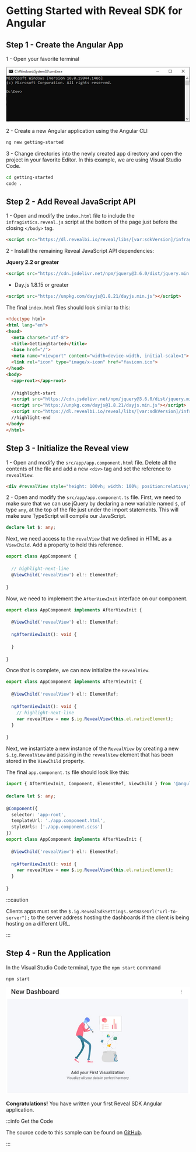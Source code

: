 # Getting Started with Reveal SDK for Angular

## Step 1 - Create the Angular App

1 - Open your favorite terminal

![](images/getting-started-angular-terminal.jpg)

2 - Create a new Angular application using the Angular CLI

```bash
ng new getting-started
```

3 - Change directories into the newly created app directory and open the project in your favorite Editor. In this example, we are using Visual Studio Code.

```bash
cd getting-started
code .
```

## Step 2 - Add Reveal JavaScript API

1 - Open and modify the `index.html` file to include the `infragistics.reveal.js` script at the bottom of the page just before the closing `</body>` tag.

```html
<script src="https://dl.revealbi.io/reveal/libs/[var:sdkVersion]/infragistics.reveal.js"></script>
```

2 - Install the remaining Reveal JavaScript API dependencies:

**Jquery 2.2 or greater**

```html
<script src="https://cdn.jsdelivr.net/npm/jquery@3.6.0/dist/jquery.min.js"></script>
```

- Day.js 1.8.15 or greater

```html
<script src="https://unpkg.com/dayjs@1.8.21/dayjs.min.js"></script>
```

The final `index.html` files should look similar to this:

```html title="index.html"
<!doctype html>
<html lang="en">
<head>
  <meta charset="utf-8">
  <title>GettingStarted</title>
  <base href="/">
  <meta name="viewport" content="width=device-width, initial-scale=1">
  <link rel="icon" type="image/x-icon" href="favicon.ico">  
</head>
<body>
  <app-root></app-root>

  //highlight-start
  <script src="https://cdn.jsdelivr.net/npm/jquery@3.6.0/dist/jquery.min.js"></script>
  <script src="https://unpkg.com/dayjs@1.8.21/dayjs.min.js"></script>
  <script src="https://dl.revealbi.io/reveal/libs/[var:sdkVersion]/infragistics.reveal.js"></script>
  //highlight-end
</body>
</html>
```

## Step 3 - Initialize the Reveal view

1 - Open and modify the `src/app/app.component.html` file. Delete all the contents of the file and add a new `<div>` tag and set the reference to `revealView`.

```html
<div #revealView style="height: 100vh; width: 100%; position:relative;"></div>
```

2 - Open and modify the `src/app/app.component.ts` file.  First, we need to make sure that we can use jQuery by declaring a new variable named `$`, of type `any`, at the top of the file just under the import statements. This will make sure TypeScript will compile our JavaScript.

```ts
declare let $: any;
```

Next, we need access to the `revalView` that we defined in HTML as a `ViewChild`. Add a property to hold this reference.

```ts title="src/app/app.component.html"
export class AppComponent {
  
  // highlight-next-line
  @ViewChild('revealView') el!: ElementRef;
  
}
```

Now, we need to implement the `AfterViewInit` interface on our component.

```ts title="src/app/app.component.html" {5-7}
export class AppComponent implements AfterViewInit {
  
  @ViewChild('revealView') el!: ElementRef;

  ngAfterViewInit(): void {

  }
  
}
```

Once that is complete, we can now initialize the `RevealView`.

```ts title="src/app/app.component.html"
export class AppComponent implements AfterViewInit {
  
  @ViewChild('revealView') el!: ElementRef;

  ngAfterViewInit(): void {
    // highlight-next-line
    var revealView = new $.ig.RevealView(this.el.nativeElement);
  }
  
}
```

Next, we instantiate a new instance of the `RevealView` by creating a new `$.ig.RevealView` and passing in the `revealView` element that has been stored in the `ViewChild` property.

The final `app.component.ts` file should look like this:

```ts title="src/app/app.component.html"
import { AfterViewInit, Component, ElementRef, ViewChild } from '@angular/core';

declare let $: any;

@Component({
  selector: 'app-root',
  templateUrl: './app.component.html',
  styleUrls: ['./app.component.scss']
})
export class AppComponent implements AfterViewInit {
  
  @ViewChild('revealView') el!: ElementRef;

  ngAfterViewInit(): void {
    var revealView = new $.ig.RevealView(this.el.nativeElement);
  }
  
}
```

:::caution

Clients apps must set the `$.ig.RevealSdkSettings.setBaseUrl("url-to-server");` to the server address hosting the dashboards if the client is being hosting on a different URL.

:::

## Step 4 - Run the Application

In the Visual Studio Code terminal, type the `npm start` command

```bash npm2yarn
npm start
```

![](images/angular-app-running.jpg)

**Congratulations!** You have written your first Reveal SDK Angular application.

:::info Get the Code

The source code to this sample can be found on [GitHub](https://github.com/RevealBi/sdk-samples-javascript/tree/main/01-GettingStarted/client/angular).

:::